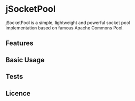 # jSocketPool

jSocketPool is a simple, lightweight and powerful socket pool implementation based on famous Apache Commons Pool.

## Features

## Basic Usage

## Tests

## Licence
